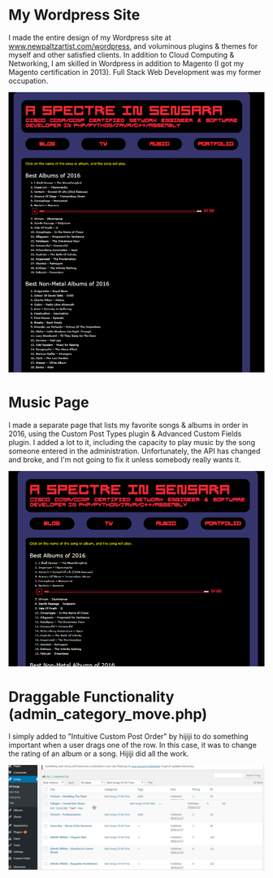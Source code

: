 # My Wordpress Site

I made the entire design of my Wordpress site at www.newpaltzartist.com/wordpress, and voluminous plugins & themes for myself and other satisfied clients.  In addition to Cloud Computing & Networking, I am skilled in Wordpress in addition to Magento (I got my Magento certification in 2013). Full Stack Web Development was my former occupation.

![](images/wordpress_front.jpg)

# Music Page

I made a separate page that lists my favorite songs & albums in order in 2016, using the Custom Post Types plugin & Advanced Custom Fields plugin. I added a lot to it, including the capacity to play music by the song someone entered in the administration. Unfortunately, the API has changed and broke, and I'm not going to fix it unless somebody really wants it.

![](images/wordpress_music.jpg)

# Draggable Functionality (admin_category_move.php) 

I simply added to "Intuitive Custom Post Order" by hijiji to do something important when a user drags one of the row. In this case, it was to change the rating of an album or a song. Hijiji did all the work.

![](images/draggable_songs.jpg)
